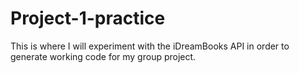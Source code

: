 # Project-1-practice
This is where I will experiment with the iDreamBooks API in order to generate working code for my group project.
